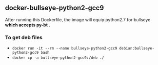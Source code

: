 ## docker-bullseye-python2-gcc9

After running this Dockerfile, the image will equip python2.7 for bullseye **which accepts py-bt** .

### To get deb files

- `docker run -it --rm --name bullseye-python2-gcc9 debian:bullseye-python2-gcc9 bash`
- `docker cp -a bullseye-python2-gcc9:/deb ./`
